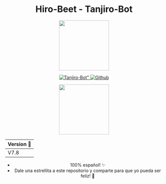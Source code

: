 <div align="center">

# Hiro-Beet - Tanjiro-Bot
  
  <p align="center">
    <img src="https://i.ibb.co/9t0yKmL/tanjiroicon.jpg" width="160" height="160"/>
  </p>
  
  <p align="center">
    <a href="https://github.com/Hiro-Beet/Tanjiro-Bot"><img title=Tanjiro-Bot" src="https://img.shields.io/badge/Hiro-Beet♥️-black?colorA=%23ff0000&colorB=%23000000&style=for-the-badge">     </a>
    <a href="https://github.com/Hiro-Beet"><img title="Github" src="https://img.shields.io/badge/hiro-beet-brightgreen?style=for-the-badge&logo=github"></a>
  </p>
      
  <p align="center">
    <a href="https://github.com/Hiro-Beet"><img src="https://i.ibb.co/v355Yb6/HiroIcon.png" width="160" height="160"/></a>
  </p>

  | Version 🦊 | 
  |------------ |
  | V7.8 |

- 100% español! ✨
- Dale una estrellita a este repositorio y comparte para que yo pueda ser feliz! 🎉
